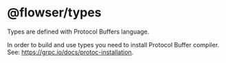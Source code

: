 # @flowser/types

Types are defined with Protocol Buffers language.

In order to build and use types you need to install Protocol Buffer compiler. See: https://grpc.io/docs/protoc-installation.
